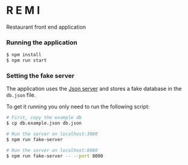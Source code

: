 # R E M I

Restaurant front end application

### Running the application

```bash
$ npm install
$ npm run start
```

### Setting the fake server
The application uses the [Json server](https://github.com/typicode/json-server) and stores a fake database in the `db.json` file.

To get it running you only need to run the following script:
```bash
# First, copy the example db
$ cp db.example.json db.json

# Run the server on localhost:3000
$ npm run fake-server

# Run the server on localhost:8080
$ npm run fake-server -- --port 8080
```